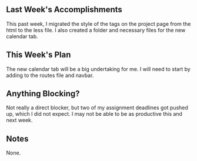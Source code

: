 ## Last Week's Accomplishments

This past week, I migrated the style of the tags on the project page from the html to the less file. I also created a folder and necessary files for the new calendar tab.

## This Week's Plan

The new calendar tab will be a big undertaking for me. I will need to start by adding to the routes file and navbar.

## Anything Blocking?

Not really a direct blocker, but two of my assignment deadlines got pushed up, which I did not expect. I may not be able to be as productive this and next week.

## Notes

None.
